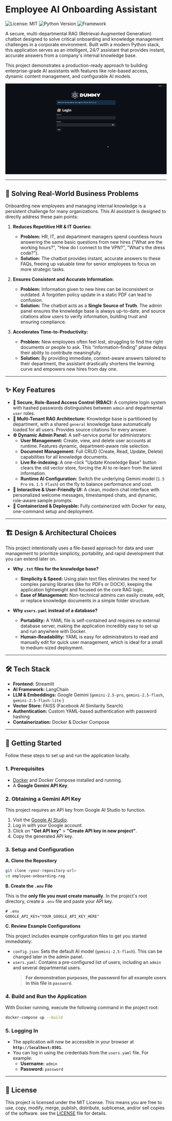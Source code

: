 # Employee AI Onboarding Assistant

![License: MIT](https://img.shields.io/badge/License-MIT-yellow.svg)
![Python Version](https://img.shields.io/badge/Python-3.11-blue.svg)
![Framework](https://img.shields.io/badge/Framework-Streamlit-red.svg)

A secure, multi-departmental RAG (Retrieval-Augmented Generation) chatbot designed to solve critical onboarding and knowledge management challenges in a corporate environment. Built with a modern Python stack, this application serves as an intelligent, 24/7 assistant that provides instant, accurate answers from a company's internal knowledge base.

This project demonstrates a production-ready approach to building enterprise-grade AI assistants with features like role-based access, dynamic content management, and configurable AI models.

![Chat UI Screenshot](assets/preview/screenshot.png)

---

## 🎯 Solving Real-World Business Problems

Onboarding new employees and managing internal knowledge is a persistent challenge for many organizations. This AI assistant is designed to directly address these pain points:

1.  **Reduces Repetitive HR & IT Queries:**
    *   **Problem:** HR, IT, and department managers spend countless hours answering the same basic questions from new hires ("What are the working hours?", "How do I connect to the VPN?", "What's the dress code?").
    *   **Solution:** The chatbot provides instant, accurate answers to these FAQs, freeing up valuable time for senior employees to focus on more strategic tasks.

2.  **Ensures Consistent and Accurate Information:**
    *   **Problem:** Information given to new hires can be inconsistent or outdated. A forgotten policy update in a static PDF can lead to confusion.
    *   **Solution:** The chatbot acts as a **Single Source of Truth**. The admin panel ensures the knowledge base is always up-to-date, and source citations allow users to verify information, building trust and ensuring compliance.

3.  **Accelerates Time-to-Productivity:**
    *   **Problem:** New employees often feel lost, struggling to find the right documents or people to ask. This "information-finding" phase delays their ability to contribute meaningfully.
    *   **Solution:** By providing immediate, context-aware answers tailored to their department, the assistant drastically shortens the learning curve and empowers new hires from day one.

---

## ✨ Key Features

-   **🔐 Secure, Role-Based Access Control (RBAC):** A complete login system with hashed passwords distinguishes between `admin` and departmental `user` roles.
-   **🧠 Multi-Tenant RAG Architecture:** Knowledge base is partitioned by department, with a shared `general` knowledge base automatically loaded for all users. Provides source citations for every answer.
-   **⚙️ Dynamic Admin Panel:** A self-service portal for administrators:
    -   **User Management:** Create, view, and delete user accounts at runtime. Features dynamic, department-aware role selection.
    -   **Document Management:** Full CRUD (Create, Read, Update, Delete) capabilities for all knowledge documents.
    -   **Live Re-indexing:** A one-click "Update Knowledge Base" button clears the old vector store, forcing the AI to re-learn from the latest information.
    -   **Runtime AI Configuration:** Switch the underlying Gemini model (`1.5 Pro` vs. `1.5 Flash`) on the fly to balance performance and cost.
-   **💬 Interactive & User-Friendly UI:** A clean, modern chat interface with personalized welcome messages, timestamped chats, and dynamic, role-aware sample prompts.
-   **🚀 Containerized & Deployable:** Fully containerized with Docker for easy, one-command setup and deployment.

---

## 🏗️ Design & Architectural Choices

This project intentionally uses a file-based approach for data and user management to prioritize simplicity, portability, and rapid development that you can extend later on.

-   **Why `.txt` files for the knowledge base?**
    -   **Simplicity & Speed:** Using plain text files eliminates the need for complex parsing libraries (like for PDFs or DOCX), keeping the application lightweight and focused on the core RAG logic.
    -   **Ease of Management:** Non-technical admins can easily create, edit, or replace knowledge documents in a simple folder structure.

-   **Why `users.yaml` instead of a database?**
    -   **Portability:** A YAML file is self-contained and requires no external database server, making the application incredibly easy to set up and run anywhere with Docker.
    -   **Human-Readability:** YAML is easy for administrators to read and manually edit for quick user management, which is ideal for a small to medium-sized deployment.

---

## 🛠️ Tech Stack

-   **Frontend:** Streamlit
-   **AI Framework:** LangChain
-   **LLM & Embeddings:** Google Gemini (`gemini-2.5-pro`, `gemini-2.5-flash`, `gemini-2.5-flash-lite` )
-   **Vector Store:** FAISS (Facebook AI Similarity Search)
-   **Authentication:** Custom YAML-based authentication with password hashing
-   **Containerization:** Docker & Docker Compose

---

## 🚀 Getting Started

Follow these steps to set up and run the application locally.

### 1. Prerequisites

-   [Docker](https://www.docker.com/products/docker-desktop/) and Docker Compose installed and running.
-   A **Google Gemini API Key**.

### 2. Obtaining a Gemini API Key

This project requires an API key from Google AI Studio to function.

1.  Visit the [Google AI Studio](https://aistudio.google.com/).
2.  Log in with your Google account.
3.  Click on **"Get API key"** > **"Create API key in new project"**.
4.  Copy the generated API key.

### 3. Setup and Configuration

**A. Clone the Repository**
```bash
git clone <your-repository-url>
cd employee-onboarding-rag
```

**B. Create the `.env` File**

This is the **only file you must create manually**. In the project's root directory, create a `.env` file and paste your API key.
```
# .env
GOOGLE_API_KEY="YOUR_GOOGLE_API_KEY_HERE"
```

**C. Review Example Configurations**

This project includes example configuration files to get you started immediately:
-   `config.json`: Sets the default AI model (`gemini-2.5-flash`). This can be changed later in the admin panel.
-   `users.yaml`: Contains a pre-configured list of users, including an `admin` and several departmental users.
    > **For demonstration purposes, the password for all example users in this file is `password`**.

### 4. Build and Run the Application

With Docker running, execute the following command in the project root:
```bash
docker-compose up --build
```

### 5. Logging In

-   The application will now be accessible in your browser at **`http://localhost:8501`**.
-   You can log in using the credentials from the `users.yaml` file. For example:
    -   **Username:** `admin`
    -   **Password:** `password`
---

## 📄 License

This project is licensed under the MIT License. This means you are free to use, copy, modify, merge, publish, distribute, sublicense, and/or sell copies of the software. see the [LICENSE](LICENSE) file for details.